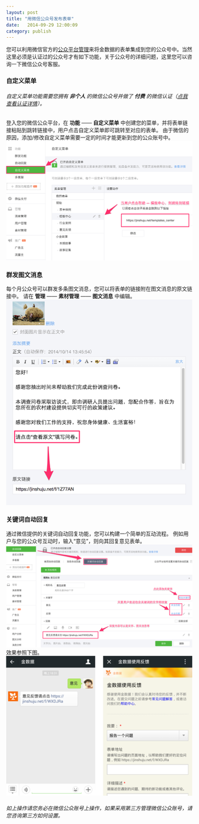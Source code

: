 ```yaml
---
layout: post
title: "用微信公众号发布表单"
date:   2014-09-29 12:00:09
category: publish
---
```


您可以利用微信官方的[公众平台管理](https://mp.weixin.qq.com/)来将金数据的表单集成到您的公众号中。当然这里必须是认证过的公众号才有如下功能，关于公众号的详细问题，这里您可以咨询一下微信公众号客服。

### 自定义菜单

###### 自定义菜单功能需要您拥有 **非个人** 的微信公众号并做了 **付费** 的微信认证（[点我查看认证详情](http://kf.qq.com/faq/120322fu63YV131224ymQRNB.html)）。

登入您的微信公众平台，在 **功能** —— **自定义菜单** 中创建您的菜单，并将表单链接粘贴到跳转链接中，用户点击自定义菜单即可跳转至对应的表单。
由于微信的原因，添加/修改自定义菜单需要一定的时间才能更新到您的公众账号中。
	![](/images/weixin-mp-1.png)

### 群发图文消息

每个月公众号可以群发多条图文消息，您可以将表单的链接附在图文消息的原文链接中。
请在 **管理** —— **素材管理** —— **图文消息** 中编辑。
	![](/images/weixin-mp-2.png)

### 关键词自动回复

通过微信提供的关键词自动回复功能，您可以构建一个简单的互动流程。
例如用户与您的公众号互动时，输入“意见”，则向其回复意见表单。
	![](/images/weixin-mp-3.png)
效果参照下图。
	![](/images/weixin-mp-4.png)


###### 如上操作请您务必在微信公众账号上操作，如果采用第三方管理微信公众账号，请您咨询第三方如何设置。